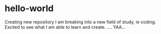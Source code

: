 # hello-world
Creating new repository
I am breaking into a new field of study, ie coding.  Excited to see what I am able to learn and create. 
.... YAA...
